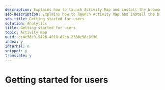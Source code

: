 ```yaml
---
description: Explains how to launch Activity Map and install the browser plug-ins.
seo-description: Explains how to launch Activity Map and install the browser plug-ins.
seo-title: Getting started for users
solution: Analytics
title: Getting started for users
topic: Activity map
uuid: cc4c38c3-5426-4018-82bb-2388c56c8f30
index: y
internal: n
snippet: y
translate: y
---
```


# Getting started for users

